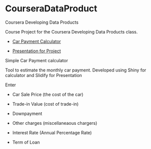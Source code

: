 # CourseraDataProduct
Coursera Developing Data Products

Course Project for the Coursera Developing Data Products class.



* [Car Payment Calculator](https://csantill.shinyapps.io/CarCalculator/)

* [Presentation for Project](http://csantill.github.io/DataProductPresentation/)

Simple Car Payment calculator 

Tool to estimate the monthly car payment.
Developed using Shiny for calculator and Slidify for Presentation 


Enter 

* Car Sale Price (the cost of the car)

* Trade-in Value (cost of trade-in)

* Downpayment

* Other charges (miscellaneaous chargers)

* Interest Rate (Annual Percentage Rate)

* Term of Loan
